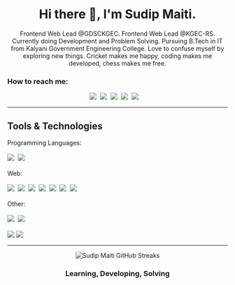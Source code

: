 <h1 align="center">Hi there 👋, I'm Sudip Maiti.</h1>
<p align="center">Frontend Web Lead @GDSCKGEC. Frontend Web Lead @KGEC-RS. Currently doing Development and Problem Solving. Pursuing B.Tech in IT from Kalyani Government Engineering College. Love to confuse myself by exploring new things. Cricket makes me happy, coding makes me developed, chess makes me free.</p>

<h3>How to reach me:</h3>

<p align="center">
    <a href="https://www.facebook.com/sudip.maity.5095?mibextid=ZbWKwL/"><img src="https://img.shields.io/badge/facebook-%231877F2.svg?&style=for-the-badge&logo=facebook&logoColor=white"/></a>&nbsp;
    <a href="https://www.instagram.com/its_sudip101/"><img src="https://img.shields.io/badge/instagram-%23E4405F.svg?&style=for-the-badge&logo=instagram&logoColor=white" /></a>&nbsp;
    <a href="https://twitter.com/imsudip08?t=Rk1R03TZVMpVxWg61KOxvw&s=09/"><img src="https://img.shields.io/badge/twitter-%231DA1F2.svg?&style=for-the-badge&logo=twitter&logoColor=white" /></a>&nbsp;
    <a href="https://www.linkedin.com/in/sudip-maiti-51a86b206/"><img src="https://img.shields.io/badge/linkedin-%230077B5.svg?&style=for-the-badge&logo=linkedin&logoColor=white" /></a>&nbsp;
    <a href="mailto:maitisudip2002@gmail.com"><img src="https://img.shields.io/badge/gmail-%23D14836.svg?&style=for-the-badge&logo=gmail&logoColor=white" /></a>&nbsp;&nbsp;&nbsp;&nbsp;
    
 </p>
<hr>

<h2>Tools & Technologies</h2>
<p>
    <span>Programming Languages:</span><br><br>
    <img src="https://img.shields.io/badge/c%20-%230077B5.svg?&style=for-the-badge&logo=c&logoColor=white" />&nbsp;
   <img src="https://img.shields.io/badge/c++%20-%23003791.svg?&style=for-the-badge&logo=c%2B%2B&logoColor=white" />&nbsp;
   <br>
    <br>
   <span>Web:</span><br><br>
    <img src="https://img.shields.io/badge/react%20-%231DA1F2.svg?&style=for-the-badge&logo=react&logoColor=white" />&nbsp;
   <img src="https://img.shields.io/badge/typescript%20-%230077B5.svg?&style=for-the-badge&logo=typescript&logoColor=white" />&nbsp;
   <img src="https://img.shields.io/badge/javascript%20-%23F7DF1E.svg?&style=for-the-badge&logo=javascript&logoColor=black" />&nbsp;
    <img src="https://img.shields.io/badge/sass%20-%23E4405F.svg?&style=for-the-badge&logo=sass&logoColor=white" />&nbsp;
   <img src="https://img.shields.io/badge/html5%20-%23e34f26.svg?&style=for-the-badge&logo=html5&logoColor=white" />&nbsp;
   <img src="https://img.shields.io/badge/css3%20-%231572B6.svg?&style=for-the-badge&logo=css3&logoColor=white" />&nbsp;
    <img src="https://img.shields.io/badge/Redux-593D88?style=for-the-badge&logo=redux&logoColor=white" />&nbsp;
   <br><br>
    <span>Other:</span><br><br>
    <img src="https://img.shields.io/badge/firebase-ffca28?style=for-the-badge&logo=firebase&logoColor=black" />&nbsp;
   <img src="https://img.shields.io/badge/npm-CB3837?style=for-the-badge&logo=npm&logoColor=white" />&nbsp;
   <br><br>
   <img src="https://img.shields.io/badge/-Git-black?style=flat-square&logo=git&link=https://github.com/imickovski">
   <img src="https://img.shields.io/badge/-GitHub-181717?style=flat-square&logo=github&link=https://github.com/imickovski">
</p> 

<hr>


<p align="center"><img src="https://github-readme-streak-stats.herokuapp.com/?user=sudip-101" alt="Sudip Maiti GitHub Streaks"/></p>

<h3 align="center">Learning, Developing, Solving</h3> 
